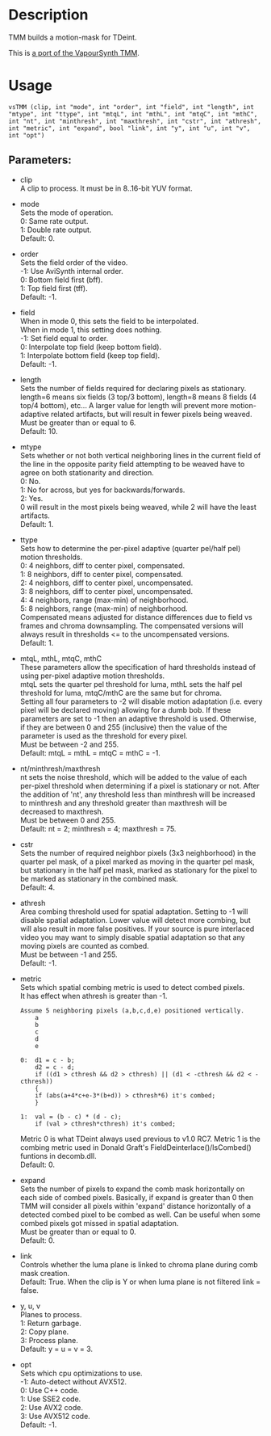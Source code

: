 # Description

TMM builds a motion-mask for TDeint. 

This is [a port of the VapourSynth TMM](https://github.com/HomeOfVapourSynthEvolution/VapourSynth-TDeintMod).

# Usage

```
vsTMM (clip, int "mode", int "order", int "field", int "length", int "mtype", int "ttype", int "mtqL", int "mthL", int "mtqC", int "mthC", int "nt", int "minthresh", int "maxthresh", int "cstr", int "athresh", int "metric", int "expand", bool "link", int "y", int "u", int "v", int "opt")
```

## Parameters:

- clip\
    A clip to process. It must be in 8..16-bit YUV format.
    
- mode\
    Sets the mode of operation.\
    0: Same rate output.\
    1: Double rate output.\
    Default: 0.
    
- order\
    Sets the field order of the video.\
    -1: Use AviSynth internal order.\
    0: Bottom field first (bff).\
    1: Top field first (tff).\
    Default: -1.
    
- field\
    When in mode 0, this sets the field to be interpolated.\
    When in mode 1, this setting does nothing.\
    -1: Set field equal to order.\
    0: Interpolate top field (keep bottom field).\
    1: Interpolate bottom field (keep top field).\
    Default: -1.
    
- length\
    Sets the number of fields required for declaring pixels as stationary. length=6 means six fields (3 top/3 bottom), length=8 means 8 fields (4 top/4 bottom), etc... A larger value for length will prevent more motion-adaptive related artifacts, but will result in fewer pixels being weaved.\
    Must be greater than or equal to 6.\
    Default: 10.
    
- mtype\
    Sets whether or not both vertical neighboring lines in the current field of the line in the opposite parity field attempting to be weaved have to agree on both stationarity and direction.\
    0: No.\
    1: No for across, but yes for backwards/forwards.\
    2: Yes.\
    0 will result in the most pixels being weaved, while 2 will have the least artifacts.\
    Default: 1.
    
- ttype\
    Sets how to determine the per-pixel adaptive (quarter pel/half pel) motion thresholds.\
    0: 4 neighbors, diff to center pixel, compensated.\
    1: 8 neighbors, diff to center pixel, compensated.\
    2: 4 neighbors, diff to center pixel, uncompensated.\
    3: 8 neighbors, diff to center pixel, uncompensated.\
    4: 4 neighbors, range (max-min) of neighborhood.\
    5: 8 neighbors, range (max-min) of neighborhood.\
    Compensated means adjusted for distance differences due to field vs frames and chroma downsampling. The compensated versions will always result in thresholds <= to the uncompensated versions.\
    Default: 1.
    
- mtqL, mthL, mtqC, mthC\
    These parameters allow the specification of hard thresholds instead of using per-pixel adaptive motion thresholds.\
    mtqL sets the quarter pel threshold for luma, mthL sets the half pel threshold for luma, mtqC/mthC are the same but for chroma.\
    Setting all four parameters to -2 will disable motion adaptation (i.e. every pixel will be declared moving) allowing for a dumb bob. If these parameters are set to -1 then an adaptive threshold is used. Otherwise, if they are between 0 and 255 (inclusive) then the value of the parameter is used as the threshold for every pixel.\
    Must be between -2 and 255.\
    Default: mtqL = mthL = mtqC = mthC = -1.
    
- nt/minthresh/maxthresh\
    nt sets the noise threshold, which will be added to the value of each per-pixel threshold when determining if a pixel is stationary or not. After the addition of 'nt', any threshold less than minthresh will be increased to minthresh and any threshold greater than maxthresh will be decreased to maxthresh.\
    Must be between 0 and 255.\
    Default: nt = 2; minthresh = 4; maxthresh = 75.
    
- cstr\
    Sets the number of required neighbor pixels (3x3 neighborhood) in the quarter pel mask, of a pixel marked as moving in the quarter pel mask, but stationary in the half pel mask, marked as stationary for the pixel to be marked as stationary in the combined mask.\
    Default: 4.
    
- athresh\
    Area combing threshold used for spatial adaptation. Setting to -1 will disable spatial adaptation. Lower value will detect more combing, but will also result in more false positives. If your source is pure interlaced video you may want to simply disable spatial adaptation so that any moving pixels are counted as combed.\
    Must be between -1 and 255.\
    Default: -1.

- metric\
    Sets which spatial combing metric is used to detect combed pixels.\
    It has effect when athresh is greater than -1.    
    ```
    Assume 5 neighboring pixels (a,b,c,d,e) positioned vertically.
        a
        b
        c
        d
        e
    
    0:  d1 = c - b;
        d2 = c - d;
        if ((d1 > cthresh && d2 > cthresh) || (d1 < -cthresh && d2 < -cthresh))
        {
        if (abs(a+4*c+e-3*(b+d)) > cthresh*6) it's combed;
        }
    
    1:  val = (b - c) * (d - c);
        if (val > cthresh*cthresh) it's combed;
    ```
    Metric 0 is what TDeint always used previous to v1.0 RC7. Metric 1 is the combing metric used in Donald Graft's FieldDeinterlace()/IsCombed() funtions in decomb.dll.\
    Default: 0.

- expand\
    Sets the number of pixels to expand the comb mask horizontally on each side of combed pixels. Basically, if expand is greater than 0 then TMM will consider all pixels within 'expand' distance horizontally of a detected combed pixel to be combed as well. Can be useful when some combed pixels got missed in spatial adaptation.\
    Must be greater than or equal to 0.\
    Default: 0.

- link\
    Controls whether the luma plane is linked to chroma plane during comb mask creation.\
    Default: True. When the clip is Y or when luma plane is not filtered link = false.
    
- y, u, v\
    Planes to process.\
    1: Return garbage.\
    2: Copy plane.\
    3: Process plane.\
    Default: y = u = v = 3.

- opt\
    Sets which cpu optimizations to use.\
    -1: Auto-detect without AVX512.\
    0: Use C++ code.\
    1: Use SSE2 code.\
    2: Use AVX2 code.\
    3: Use AVX512 code.\
    Default: -1.
    